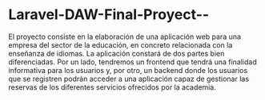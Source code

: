 # Laravel-DAW-Final-Proyect--
El proyecto consiste en la elaboración de una aplicación web para una empresa del sector de la educación, en concreto relacionada con la enseñanza de idiomas. La aplicación constará de dos partes bien diferenciadas. Por un lado, tendremos un frontend que tendrá una finalidad informativa para los usuarios y, por otro, un backend donde los usuarios que se registren podrán acceder a una aplicación capaz de gestionar las reservas de los diferentes servicios ofrecidos por la academia.
